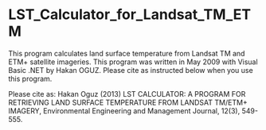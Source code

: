 # LST_Calculator_for_Landsat_TM_ETM
This program calculates land surface temperature from Landsat TM and ETM+ satellite imageries. This program was written in May 2009 with Visual Basic .NET by Hakan OGUZ. Please cite as instructed below when you use this program.

Please cite as: Hakan Oguz (2013) LST CALCULATOR: A PROGRAM FOR RETRIEVING LAND SURFACE TEMPERATURE FROM LANDSAT TM/ETM+ IMAGERY, Environmental Engineering and Management Journal, 12(3), 549-555.

